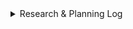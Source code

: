 <details>
<summary>Research & Planning Log</summary>

### Friday, 09/15

- **2:00 pm:** Research Sleeper Fantasy Football API.
- **3:00 pm:** Continue reading through API documentation.
- **4:00 pm:** Watch React videos on Zerotomastery.com.

### Monday, 09/18

- **6:00 am:** Create a sample project with React.
- **7:00 am:** Create a sample project with React Native.

### Friday, 09/22

- **12:00 pm - 3:00 pm:** Continue building a sample project from Zerotomastery.com.
  - Building monsters rolodex.

### Sunday, 09/24

- **10:00 pm - 12:00 am:** Continue working on the sample project Monsters Rolodex.
  - Worked on a single-page application that creates a list of monsters with an API call.

### Monday, 09/25

- **12:00 pm - 4:00 pm:** Finished Monsters Rolodex.

### 10/03

- Continue research plans for Sleeper API endpoints.

### 10/04

- **9:00 pm - 11:00 pm:** Map Sleeper API endpoints and research Firebase.

### 10/05

- Testing more Sleeper endpoints in Postman.

### Planning Diagram

![Diagram](LeagueOfAverage.drawio.png)

</details>
